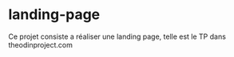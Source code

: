 # landing-page
Ce projet consiste a réaliser une landing page, telle est le TP dans theodinproject.com
